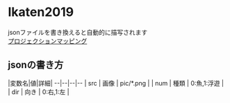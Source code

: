 # Ikaten2019
jsonファイルを書き換えると自動的に描写されます  
[プロジェクションマッピング](https://akatsuki1910.github.io/Ikaten2019/index.html)  
## jsonの書き方
|変数名|値|詳細|
--|--|--|--
| src | 画像 | pic/*.png |
| num | 種類 | 0:魚,1:浮遊 |
| dir | 向き | 0:右,1:左 |
